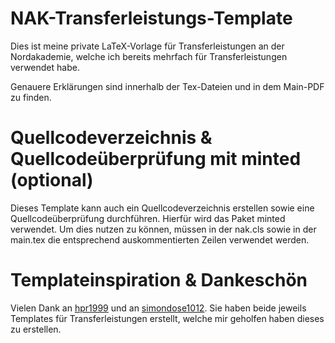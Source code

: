 # NAK-Transferleistungs-Template
Dies ist meine private LaTeX-Vorlage für Transferleistungen an der Nordakademie, welche ich bereits mehrfach für Transferleistungen verwendet habe.

Genauere Erklärungen sind innerhalb der Tex-Dateien und in dem Main-PDF zu finden.

# Quellcodeverzeichnis & Quellcodeüberprüfung mit minted (optional)
Dieses Template kann auch ein Quellcodeverzeichnis erstellen sowie eine Quellcodeüberprüfung durchführen. Hierfür wird das Paket minted verwendet. Um dies nutzen zu können, müssen in der nak.cls sowie in der main.tex die entsprechend auskommentierten Zeilen verwendet werden.

# Templateinspiration & Dankeschön
Vielen Dank an [hpr1999](https://github.com/hpr1999/deg_transferleistung_latex) und an [simondose1012](https://github.com/simondose1012/transferleistung-template). Sie haben beide jeweils Templates für Transferleistungen erstellt, welche mir geholfen haben dieses zu erstellen.
